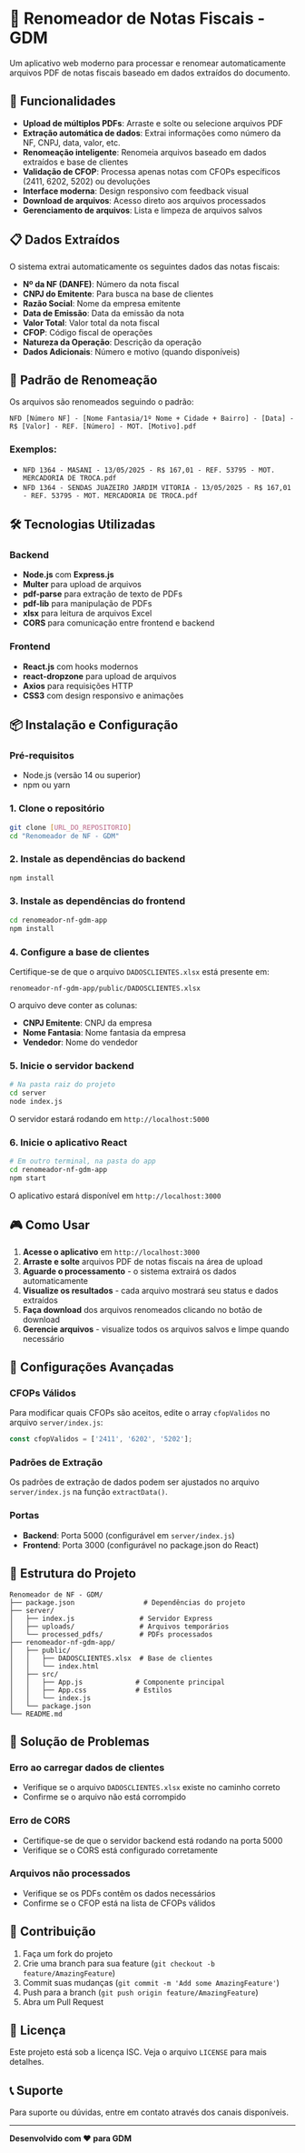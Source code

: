 # 🔄 Renomeador de Notas Fiscais - GDM

Um aplicativo web moderno para processar e renomear automaticamente arquivos PDF de notas fiscais baseado em dados extraídos do documento.

## 🚀 Funcionalidades

- **Upload de múltiplos PDFs**: Arraste e solte ou selecione arquivos PDF
- **Extração automática de dados**: Extrai informações como número da NF, CNPJ, data, valor, etc.
- **Renomeação inteligente**: Renomeia arquivos baseado em dados extraídos e base de clientes
- **Validação de CFOP**: Processa apenas notas com CFOPs específicos (2411, 6202, 5202) ou devoluções
- **Interface moderna**: Design responsivo com feedback visual
- **Download de arquivos**: Acesso direto aos arquivos processados
- **Gerenciamento de arquivos**: Lista e limpeza de arquivos salvos

## 📋 Dados Extraídos

O sistema extrai automaticamente os seguintes dados das notas fiscais:

- **Nº da NF (DANFE)**: Número da nota fiscal
- **CNPJ do Emitente**: Para busca na base de clientes
- **Razão Social**: Nome da empresa emitente
- **Data de Emissão**: Data da emissão da nota
- **Valor Total**: Valor total da nota fiscal
- **CFOP**: Código fiscal de operações
- **Natureza da Operação**: Descrição da operação
- **Dados Adicionais**: Número e motivo (quando disponíveis)

## 🎯 Padrão de Renomeação

Os arquivos são renomeados seguindo o padrão:

```
NFD [Número NF] - [Nome Fantasia/1º Nome + Cidade + Bairro] - [Data] - R$ [Valor] - REF. [Número] - MOT. [Motivo].pdf
```

### Exemplos:
- `NFD 1364 - MASANI - 13/05/2025 - R$ 167,01 - REF. 53795 - MOT. MERCADORIA DE TROCA.pdf`
- `NFD 1364 - SENDAS JUAZEIRO JARDIM VITORIA - 13/05/2025 - R$ 167,01 - REF. 53795 - MOT. MERCADORIA DE TROCA.pdf`

## 🛠️ Tecnologias Utilizadas

### Backend
- **Node.js** com **Express.js**
- **Multer** para upload de arquivos
- **pdf-parse** para extração de texto de PDFs
- **pdf-lib** para manipulação de PDFs
- **xlsx** para leitura de arquivos Excel
- **CORS** para comunicação entre frontend e backend

### Frontend
- **React.js** com hooks modernos
- **react-dropzone** para upload de arquivos
- **Axios** para requisições HTTP
- **CSS3** com design responsivo e animações

## 📦 Instalação e Configuração

### Pré-requisitos
- Node.js (versão 14 ou superior)
- npm ou yarn

### 1. Clone o repositório
```bash
git clone [URL_DO_REPOSITORIO]
cd "Renomeador de NF - GDM"
```

### 2. Instale as dependências do backend
```bash
npm install
```

### 3. Instale as dependências do frontend
```bash
cd renomeador-nf-gdm-app
npm install
```

### 4. Configure a base de clientes
Certifique-se de que o arquivo `DADOSCLIENTES.xlsx` está presente em:
```
renomeador-nf-gdm-app/public/DADOSCLIENTES.xlsx
```

O arquivo deve conter as colunas:
- **CNPJ Emitente**: CNPJ da empresa
- **Nome Fantasia**: Nome fantasia da empresa
- **Vendedor**: Nome do vendedor

### 5. Inicie o servidor backend
```bash
# Na pasta raiz do projeto
cd server
node index.js
```

O servidor estará rodando em `http://localhost:5000`

### 6. Inicie o aplicativo React
```bash
# Em outro terminal, na pasta do app
cd renomeador-nf-gdm-app
npm start
```

O aplicativo estará disponível em `http://localhost:3000`

## 🎮 Como Usar

1. **Acesse o aplicativo** em `http://localhost:3000`
2. **Arraste e solte** arquivos PDF de notas fiscais na área de upload
3. **Aguarde o processamento** - o sistema extrairá os dados automaticamente
4. **Visualize os resultados** - cada arquivo mostrará seu status e dados extraídos
5. **Faça download** dos arquivos renomeados clicando no botão de download
6. **Gerencie arquivos** - visualize todos os arquivos salvos e limpe quando necessário

## 🔧 Configurações Avançadas

### CFOPs Válidos
Para modificar quais CFOPs são aceitos, edite o array `cfopValidos` no arquivo `server/index.js`:

```javascript
const cfopValidos = ['2411', '6202', '5202'];
```

### Padrões de Extração
Os padrões de extração de dados podem ser ajustados no arquivo `server/index.js` na função `extractData()`.

### Portas
- **Backend**: Porta 5000 (configurável em `server/index.js`)
- **Frontend**: Porta 3000 (configurável no package.json do React)

## 📁 Estrutura do Projeto

```
Renomeador de NF - GDM/
├── package.json                 # Dependências do projeto
├── server/
│   ├── index.js                # Servidor Express
│   ├── uploads/                # Arquivos temporários
│   └── processed_pdfs/         # PDFs processados
├── renomeador-nf-gdm-app/
│   ├── public/
│   │   ├── DADOSCLIENTES.xlsx  # Base de clientes
│   │   └── index.html
│   ├── src/
│   │   ├── App.js             # Componente principal
│   │   ├── App.css            # Estilos
│   │   └── index.js
│   └── package.json
└── README.md
```

## 🐛 Solução de Problemas

### Erro ao carregar dados de clientes
- Verifique se o arquivo `DADOSCLIENTES.xlsx` existe no caminho correto
- Confirme se o arquivo não está corrompido

### Erro de CORS
- Certifique-se de que o servidor backend está rodando na porta 5000
- Verifique se o CORS está configurado corretamente

### Arquivos não processados
- Verifique se os PDFs contêm os dados necessários
- Confirme se o CFOP está na lista de CFOPs válidos

## 🤝 Contribuição

1. Faça um fork do projeto
2. Crie uma branch para sua feature (`git checkout -b feature/AmazingFeature`)
3. Commit suas mudanças (`git commit -m 'Add some AmazingFeature'`)
4. Push para a branch (`git push origin feature/AmazingFeature`)
5. Abra um Pull Request

## 📄 Licença

Este projeto está sob a licença ISC. Veja o arquivo `LICENSE` para mais detalhes.

## 📞 Suporte

Para suporte ou dúvidas, entre em contato através dos canais disponíveis.

---

**Desenvolvido com ❤️ para GDM** 